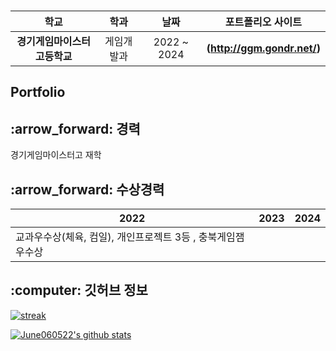 ### 
| **학교** | **학과** | **날짜** | **포트폴리오 사이트** |
|:--------:|:--------:|:--------:|:--------:|
| **경기게임마이스터고등학교** | 게임개발과 | 2022 ~ 2024 | **(http://ggm.gondr.net/)** |

## Portfolio

<h2 align="left">:arrow_forward: 경력</h2>

경기게임마이스터고 재학

<h2 align="left">:arrow_forward: 수상경력</h2>

| 2022 | 2023 | 2024 |
| ------ | ------ | ------ |
| 교과우수상(체육, 컴일), 개인프로젝트 3등 , 충북게임잼 우수상 | | |

<h2 align="left">:computer: 깃허브 정보</h2>

[![streak](https://github-readme-streak-stats.herokuapp.com/?user=June060522&theme=calm)](https://github.com/June060522)

[![June060522's github stats](https://github-readme-stats.vercel.app/api?username=June060522&show_icons=true&theme=dracula)](https://github.com/June060522)


<!--
**June060522/June060522** is a :sparkles: _special_ :sparkles: repository because its `README.md` (this file) appears on your GitHub profile.
-->
